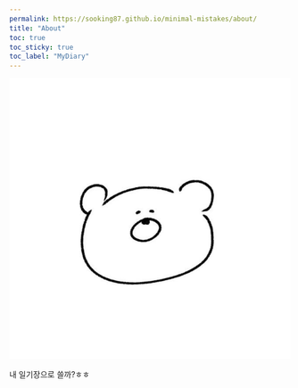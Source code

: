 ```yaml
---
permalink: https://sooking87.github.io/minimal-mistakes/about/
title: "About"
toc: true
toc_sticky: true
toc_label: "MyDiary"
---
```


![icon](/assets/image/bear.jpg)

내 일기장으로 쓸까?ㅎㅎ
